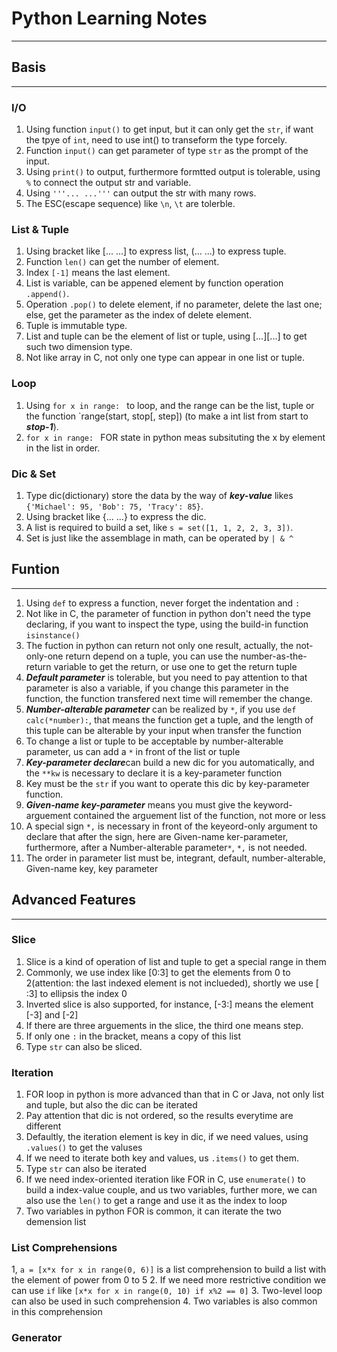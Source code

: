 # Python Learning Notes
***

## Basis
***
### I/O
1. Using function `input()` to get input, but it can only get the `str`, if want the tpye of `int`, need to use int() to transeform the type forcely.  
2. Function `input()` can get parameter of type `str` as the prompt of the input.   
3. Using `print()` to output, furthermore formtted output is tolerable, using `%` to connect the output str and variable.  
4. Using ` '''... ...''' ` can output the str with many rows.
5. The ESC(escape sequence) like `\n`, `\t`  are tolerble.  

### List & Tuple
1. Using bracket like [... ...] to express list, (... ...) to express tuple.  
2. Function `len()`  can get the number of element.
3. Index `[-1]` means the last element.  
4. List is variable, can be appened element by function operation `.append()`.  
5. Operation `.pop()` to delete element, if no parameter, delete the last one; else, get the parameter as the index of delete element.  
6. Tuple is immutable type.
7. List and tuple can be the element of list or tuple, using [...][...] to get such two dimension type.   
8. Not like array in C, not only one type can appear in one list or tuple.  

### Loop
1. Using `for x in range: ` to loop, and the range can be the list, tuple or the function `range(start, stop[, step]) (to make a int list from start to ***stop-1***).
2. `for x in range: ` FOR state in python meas subsituting the x by element in the list in order.

### Dic & Set
1. Type dic(dictionary) store the data by the way of ***key-value*** likes `{'Michael': 95, 'Bob': 75, 'Tracy': 85}`.  
2. Using bracket like {... ...} to express the dic.
3. A list is required to build a set, like `s = set([1, 1, 2, 2, 3, 3])`.
4. Set is just like the assemblage in math, can be operated by `| & ^`

## Funtion
***
1. Using `def` to express a function, never forget the indentation and `:`
2. Not like in C, the parameter of function in python don't need the type declaring, if you want to inspect the type, using the build-in function `isinstance()`
3. The fuction in python can return not only one result, actually, the not-only-one return depend on a tuple, you can use the number-as-the-return variable to get the return, or use one to get the return tuple
4. ***Default parameter*** is tolerable, but you need to pay attention to that parameter is also a variable, if you change this parameter in the function, the function transfered next time will remember the change.
5. ***Number-alterable parameter*** can be realized by `*`, if you use `def calc(*number):`, that means the function get a tuple, and the length of this tuple can be alterable by your input when transfer the function
6. To change a list or tuple to be acceptable by number-alterable parameter, us can add a `*` in front of the list or tuple
7. ***Key-parameter declare***can build a new dic for you automatically, and the `**kw` is necessary to declare it is a key-parameter function
8. Key must be the `str` if you want to operate this dic by key-parameter function.
9. ***Given-name key-parameter*** means you must give the keyword-arguement contained the arguement list of the function, not more or less
10. A special sign ` *, ` is necessary in front of the keyeord-only argument to declare that after the sign, here are Given-name ker-parameter, furthermore, after a Number-alterable parameter`*`, `*,` is not needed. 
11. The order in parameter list must be, integrant, default, number-alterable, Given-name key, key parameter

## Advanced Features
***
### Slice
1. Slice is a kind of operation of list and tuple to get a special range in them
2. Commonly, we use index like [0:3] to get the elements from 0 to 2(attention: the last indexed element is not inclueded), shortly we use [ :3] to ellipsis the index 0
3. Inverted slice is also supported, for instance, [-3:] means the element [-3] and [-2]
4.  If there are three arguements in the slice, the third one means step.
5. If only one `:` in the bracket, means a copy of this list
6. Type `str` can also be sliced.

### Iteration
1. FOR loop in python is more advanced than that in C or Java, not only list and tuple, but also the dic can be iterated
2. Pay attention that dic is not ordered, so the results everytime are different
3. Defaultly, the iteration element is key in dic, if we need values, using `.values()` to get the valuses
4. If we need to iterate both key and values, us `.items()` to get them.
5. Type `str` can also be iterated
6. If we need index-oriented iteration like FOR in C, use `enumerate()` to build a index-value couple, and us two variables, further more, we can also use the `len()` to get a range and use it as the index to loop
7. Two variables in python FOR is common, it can iterate the two demension list

### List Comprehensions
1, `a = [x*x for x in range(0, 6)]` is a list comprehension to build a list with the element of power from 0 to 5
2. If we need more restrictive condition we can use `if`  like `[x*x for x in range(0, 10) if x%2 == 0]`
3. Two-level loop can also be used in such comprehension
4. Two variables is also common in this comprehension

### Generator